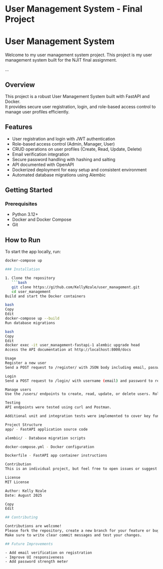 # User Management System - Final Project
# User Management System

Welcome to my user management system project. This project is my user management system built for the NJIT final assignment.

...

## Overview
This project is a robust User Management System built with FastAPI and Docker.  
It provides secure user registration, login, and role-based access control to manage user profiles efficiently.

## Features
- User registration and login with JWT authentication  
- Role-based access control (Admin, Manager, User)  
- CRUD operations on user profiles (Create, Read, Update, Delete)  
- Email verification integration  
- Secure password handling with hashing and salting  
- API documented with OpenAPI  
- Dockerized deployment for easy setup and consistent environment  
- Automated database migrations using Alembic  

## Getting Started

### Prerequisites
- Python 3.12+  
- Docker and Docker Compose  
- Git  

## How to Run

To start the app locally, run:

```bash
docker-compose up

### Installation

1. Clone the repository  
   ```bash
   git clone https://github.com/KellyNzale/user_management.git
   cd user_management
Build and start the Docker containers

bash
Copy
Edit
docker-compose up --build
Run database migrations

bash
Copy
Edit
docker exec -it user_management-fastapi-1 alembic upgrade head
Access the API documentation at http://localhost:8000/docs

Usage
Register a new user
Send a POST request to /register/ with JSON body including email, password, and profile details.

Login
Send a POST request to /login/ with username (email) and password to receive a JWT token.

Manage users
Use the /users/ endpoints to create, read, update, or delete users. Role-based access control applies.

Testing
API endpoints were tested using curl and Postman.

Additional unit and integration tests were implemented to cover key functionality.

Project Structure
app/ - FastAPI application source code

alembic/ - Database migration scripts

docker-compose.yml - Docker configuration

Dockerfile - FastAPI app container instructions

Contribution
This is an individual project, but feel free to open issues or suggest improvements.

License
MIT License

Author: Kelly Nzale
Date: August 2025

Copy
Edit

## Contributing

Contributions are welcome!  
Please fork the repository, create a new branch for your feature or bugfix, and open a pull request.  
Make sure to write clear commit messages and test your changes.

## Future Improvements

- Add email verification on registration  
- Improve UI responsiveness  
- Add password strength meter  
